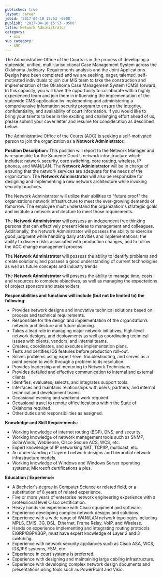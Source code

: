 ```yaml
---
published: true
layout: career
jobid: '2017-04-10 15:53 -0500'
publish: '2017-04-10 15:53 -0500'
title: Network Administrator
category:
  - mis
sub_category:
  - AOC
---
```

The Administrative Office of the Courts is in the process of developing a statewide, unified, multi-jurisdictional Case Management System across the Oklahoma Judiciary.  Requirements analysis and the Joint Applications Design have been completed and we are seeking, eager, talented, self-motivated individuals to join our MIS team to take the construction and implementation of the Oklahoma Case Management System (CMS) forward.  In this capacity, you will have the opportunity to collaborate with a highly experienced team and join them in influencing the implementation of the statewide CMS application by implementing and administering a comprehensive information security program to ensure the integrity, confidentiality, and availability of court information.  If you would like to bring your talents to bear in the exciting and challenging effort ahead of us, please submit your cover letter and resume for consideration as described below.

The Administrative Office of the Courts (AOC) is seeking a self-motivated person to join the organization as a **Network Administrator.**  

**Position Description:**
This position will report to the Network Manager and is responsible for the Supreme Court’s network infrastructure which includes: network security, core switching, core routing, wireless, IP phones, and WAN/LAN. The **Network Administrator** will be in charge of ensuring that the network services are adequate for the needs of the organization. The **Network Administrator** will also be responsible for designing and implementing a new network architecture while invoking security practices. 

The Network Administrator will utilize their abilities to "future proof" the organizations network infrastructure to meet the ever-growing demands of tomorrow.  The employee must understand the organization's strategic goals and institute a network architecture to meet those requirements.   

The **Network Administrator** will possess an independent free thinking persona that can effectively present ideas to management and colleagues.  Additionally, the Network Administrator will possess the ability to exercise good judgment while handling daily activities and implementations, the ability to discern risks associated with production changes, and to follow the AOC change management process.    

The **Network Administrator** will possess the ability to identify problems and create solutions; and possess a good understanding of current technologies as well as future concepts and industry trends.  

The **Network Administrator** will possess the ability to manage time, costs and resources to complete objectives, as well as managing the expectations of project sponsors and stakeholders.   

**Responsibilities and functions will include (but not be limited to) the following:**
- Provides network designs and innovative technical solutions based on process and technical requirements.
- Responsible for the design and implementation of the organization’s network architecture and future planning.
- Takes a lead role in managing major network initiatives, high-level network designs, and deployments as well as coordinating technical issues with clients, vendors, and internal teams.
- Creates, coordinates, and executes implementation plans.
- Tests and certifies IOS features before production roll-out.
- Solves problems using expert-level troubleshooting, and serves as a point person to work through a problem to its resolution.
- Provides leadership and mentoring to Network Technicians.
- Provides detailed and effective communication to internal and external clients.
- Identifies, evaluates, selects, and integrates support tools.
- Interfaces and maintains relationships with users, partners, and internal technical and development teams.
- Occasional evening and weekend work required.
- Occasional travel to remote office locations within the State of Oklahoma required.
- Other duties and responsibilities as assigned.
 
**Knowledge and Skill Requirements:**
- Working knowledge of internet routing (BGP), DNS, and security.
- Working knowledge of network management tools such as SNMP, SolarWinds, WebSense, Cisco Secure ACS, WCS, etc.
- Expert knowledge of IP networking NAT, TCP/IP, multicast, etc.
- An understanding of layered network designs and hierarchal network infrastructure models.
- Working knowledge of Windows and Windows Server operating systems; Microsoft certifications a plus.

**Education / Experience:**
- A Bachelor's degree in Computer Science or related field, or a substitution of 8 years of related experience.
- Five or more years of enterprise network engineering experience with a professional level Cisco certification.
- Heavy hands-on experience with Cisco equipment and software.
- Experience developing complex network designs and solutions.
- Experience with a wide range of WAN/LAN network topologies including MPLS, EMIS, 3G, DSL, Ethernet, Frame Relay, VoIP, and Wireless.
- Hands on experience implementing and integrating routing protocols EIGRP/BGP/IBGP; must have expert knowledge of Layer 2 and 3 switching.
- Experience with network security appliances such as Cisco ASA, WCS, IDS/IPS systems, FSM, etc.
- Experience in court systems is preferred.
- Experience with designing and maintaining large cabling infrastructure.
- Experience with developing complex network design documents and presentations using tools such as PowerPoint and Visio.

